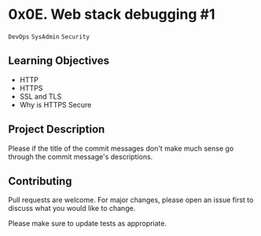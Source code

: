 # 0x0E. Web stack debugging #1
``DevOps`` ``SysAdmin`` ``Security``

## Learning Objectives

- HTTP
- HTTPS
- SSL and TLS
- Why is HTTPS Secure

## Project Description

Please if the title of the commit messages don't make much sense go through the commit message's descriptions.

## Contributing
Pull requests are welcome. For major changes, please open an issue first to discuss what you would like to change.

Please make sure to update tests as appropriate.
